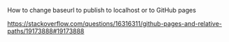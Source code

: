 How to change baseurl to publish to localhost or to GitHub pages

https://stackoverflow.com/questions/16316311/github-pages-and-relative-paths/19173888#19173888

